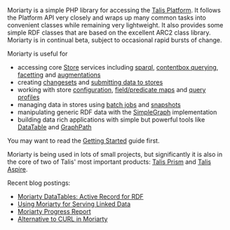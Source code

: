 Moriarty is a simple PHP library for accessing the [Talis Platform](http://www.talis.com/platform). It follows the Platform API very closely and wraps up many common tasks into convenient classes while remaining very lightweight. It also provides some simple RDF classes that are based on the excellent ARC2 class library. Moriarty is in continual beta, subject to occasional rapid bursts of change.

Moriarty is useful for
  * accessing core [Store](Store.md) services including [sparql](SparqlService.md), [contentbox querying](Contentbox.md), [facetting](FacetService.md) and [augmentations](AugmentService.md)
  * creating [changesets](ChangeSet.md) and [submitting data to stores](Metabox.md)
  * working with store [configuration](Config.md), [field/predicate maps](FieldPredicateMap.md) and [query profiles](QueryProfile.md)
  * managing data in stores using [batch jobs](JobQueue.md) and [snapshots](Snapshots.md)
  * manipulating generic RDF data with the [SimpleGraph](SimpleGraph.md) implementation
  * building data rich applications with simple but powerful tools like [DataTable](DataTable.md) and [GraphPath](GraphPath.md)

You may want to read the [Getting Started](GettingStarted.md) guide first.

Moriarty is being used in lots of small projects, but significantly it is also in the core of two of Talis' most important products: [Talis Prism](http://www.talis.com/prism) and [Talis Aspire](http://www.talis.com/aspire).

Recent blog postings:

  * [Moriarty DataTables: Active Record for RDF](http://blogs.talis.com/n2/archives/965)
  * [Using Moriarty for Serving Linked Data](http://blogs.talis.com/n2/archives/872)
  * [Moriarty Progress Report](http://blogs.talis.com/n2/archives/518)
  * [Alternative to CURL in Moriarty](http://blogs.talis.com/n2/archives/89)

